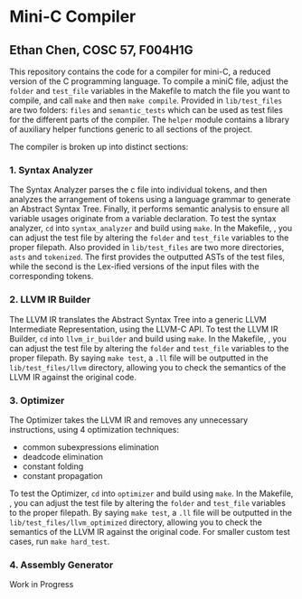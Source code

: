 # Mini-C Compiler
## Ethan Chen, COSC 57, F004H1G

This repository contains the code for a compiler for mini-C, a reduced version of the C programming language. To compile a miniC file, adjust the `folder` and `test_file` variables in the Makefile to match the file you want to compile, and call `make` and then `make compile`. Provided in `lib/test_files` are two folders: `files` and `semantic_tests` which can be used as test files for the different parts of the compiler. The `helper` module contains a library of auxiliary helper functions generic to all sections of the project.

The compiler is broken up into distinct sections: 

### 1. Syntax Analyzer

The Syntax Analyzer parses the c file into individual tokens, and then analyzes the arrangement of tokens using a language grammar to generate an Abstract Syntax Tree. Finally, it performs semantic analysis to ensure all variable usages originate from a variable declaration. To test the syntax analyzer, `cd` into `syntax_analyzer` and build using `make`. In the Makefile, , you can adjust the test file by altering the `folder` and `test_file` variables to the proper filepath. Also provided in `lib/test_files` are two more directories, `asts` and `tokenized`. The first provides the outputted ASTs of the test files, while the second is the Lex-ified versions of the input files with the corresponding tokens.

### 2. LLVM IR Builder

The LLVM IR translates the Abstract Syntax Tree into a generic LLVM Intermediate Representation, using the LLVM-C API. To test the LLVM IR Builder, `cd` into `llvm_ir_builder` and build using `make`. In the Makefile, , you can adjust the test file by altering the `folder` and `test_file` variables to the proper filepath. By saying `make test`, a `.ll` file will be outputted in the `lib/test_files/llvm` directory, allowing you to check the semantics of the LLVM IR against the original code.

### 3. Optimizer

The Optimizer takes the LLVM IR and removes any unnecessary instructions, using 4 optimization techniques:
- common subexpressions elimination
- deadcode elimination
- constant folding
- constant propagation

To test the Optimizer, `cd` into `optimizer` and build using `make`. In the Makefile, , you can adjust the test file by altering the `folder` and `test_file` variables to the proper filepath. By saying `make test`, a `.ll` file will be outputted in the `lib/test_files/llvm_optimized` directory, allowing you to check the semantics of the LLVM IR against the original code. For smaller custom test cases, run `make hard_test`.

### 4. Assembly Generator

Work in Progress

